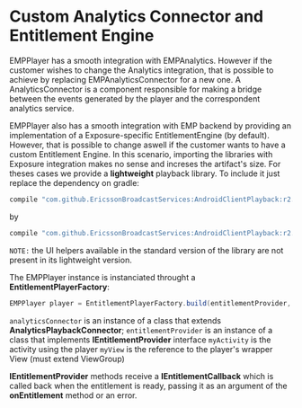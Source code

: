 # Custom Analytics Connector and Entitlement Engine

EMPPlayer has a smooth integration with EMPAnalytics. 
However if the customer wishes to change the Analytics integration, that is possible to achieve by replacing EMPAnalyticsConnector for a new one.
A AnalyticsConnector is a component responsible for making a bridge between the events generated by the player and the correspondent analytics service.

EMPPlayer also has a smooth integration with EMP backend by providing an implementation of a Exposure-specific EntitlementEngine (by default).
However, that is possible to change aswell if the customer wants to have a custom Entitlement Engine.
In this scenario, importing the libraries with Exposure integration makes no sense and increses the artifact's size. 
For theses cases we provide a **lightweight** playback library. To include it just replace the dependency on gradle:

```gradle
compile "com.github.EricssonBroadcastServices:AndroidClientPlayback:r2.72.0"
```

by

```gradle
compile "com.github.EricssonBroadcastServices:AndroidClientPlayback:r2.72.0-light"
```

``NOTE:`` the UI helpers available in the standard version of the library are not present in its lightweight version.

The EMPPlayer instance is instanciated throught a **EntitlementPlayerFactory**:

```java
EMPPlayer player = EntitlementPlayerFactory.build(entitlementProvider, analyticsConnector, myActivity, myView);
```  

``analyticsConnector`` is an instance of a class that extends **AnalyticsPlaybackConnector**;
``entitlementProvider`` is an instance of a class that implements **IEntitlementProvider** interface
``myActivity`` is the activity using the player
``myView`` is the reference to the player's wrapper View (must extend ViewGroup)

**IEntitlementProvider** methods receive a **IEntitlementCallback** which is called back when the entitlement is ready, passing it as an argument of the **onEntitlement** method or an error.

